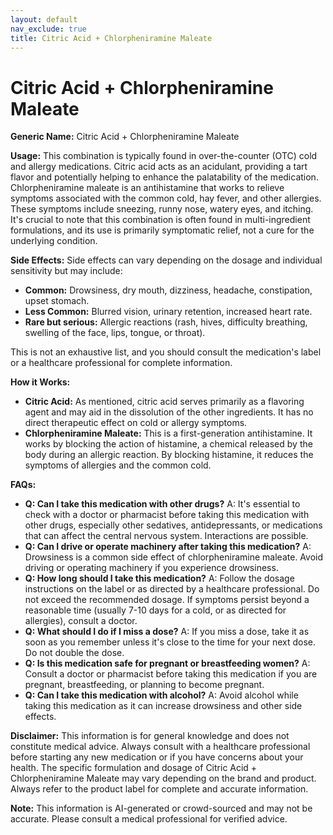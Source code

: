 ```yaml
---
layout: default
nav_exclude: true
title: Citric Acid + Chlorpheniramine Maleate
---
```


# Citric Acid + Chlorpheniramine Maleate

**Generic Name:** Citric Acid + Chlorpheniramine Maleate

**Usage:** This combination is typically found in over-the-counter (OTC) cold and allergy medications.  Citric acid acts as an acidulant, providing a tart flavor and potentially helping to enhance the palatability of the medication.  Chlorpheniramine maleate is an antihistamine that works to relieve symptoms associated with the common cold, hay fever, and other allergies.  These symptoms include sneezing, runny nose, watery eyes, and itching. It's crucial to note that this combination is often found in multi-ingredient formulations, and its use is primarily symptomatic relief, not a cure for the underlying condition.

**Side Effects:**  Side effects can vary depending on the dosage and individual sensitivity but may include:

* **Common:** Drowsiness, dry mouth, dizziness, headache, constipation, upset stomach.
* **Less Common:**  Blurred vision, urinary retention, increased heart rate.
* **Rare but serious:**  Allergic reactions (rash, hives, difficulty breathing, swelling of the face, lips, tongue, or throat).

This is not an exhaustive list, and you should consult the medication's label or a healthcare professional for complete information.

**How it Works:**

* **Citric Acid:**  As mentioned, citric acid serves primarily as a flavoring agent and may aid in the dissolution of the other ingredients.  It has no direct therapeutic effect on cold or allergy symptoms.
* **Chlorpheniramine Maleate:**  This is a first-generation antihistamine. It works by blocking the action of histamine, a chemical released by the body during an allergic reaction. By blocking histamine, it reduces the symptoms of allergies and the common cold.

**FAQs:**

* **Q: Can I take this medication with other drugs?** A: It's essential to check with a doctor or pharmacist before taking this medication with other drugs, especially other sedatives, antidepressants, or medications that can affect the central nervous system.  Interactions are possible.
* **Q: Can I drive or operate machinery after taking this medication?** A:  Drowsiness is a common side effect of chlorpheniramine maleate.  Avoid driving or operating machinery if you experience drowsiness.
* **Q: How long should I take this medication?** A: Follow the dosage instructions on the label or as directed by a healthcare professional.  Do not exceed the recommended dosage.  If symptoms persist beyond a reasonable time (usually 7-10 days for a cold, or as directed for allergies), consult a doctor.
* **Q: What should I do if I miss a dose?** A: If you miss a dose, take it as soon as you remember unless it's close to the time for your next dose.  Do not double the dose.
* **Q: Is this medication safe for pregnant or breastfeeding women?** A: Consult a doctor or pharmacist before taking this medication if you are pregnant, breastfeeding, or planning to become pregnant.
* **Q:  Can I take this medication with alcohol?** A: Avoid alcohol while taking this medication as it can increase drowsiness and other side effects.


**Disclaimer:** This information is for general knowledge and does not constitute medical advice.  Always consult with a healthcare professional before starting any new medication or if you have concerns about your health.  The specific formulation and dosage of Citric Acid + Chlorpheniramine Maleate may vary depending on the brand and product.  Always refer to the product label for complete and accurate information.


**Note:** This information is AI-generated or crowd-sourced and may not be accurate. Please consult a medical professional for verified advice.